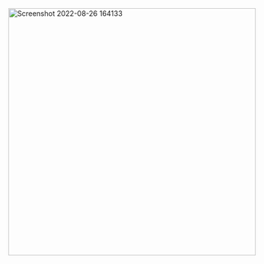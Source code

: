 <img width="496" alt="Screenshot 2022-08-26 164133" src="https://user-images.githubusercontent.com/87315357/186876707-c5b580d2-01a7-4cb6-9d6a-ffab935daecc.png">
